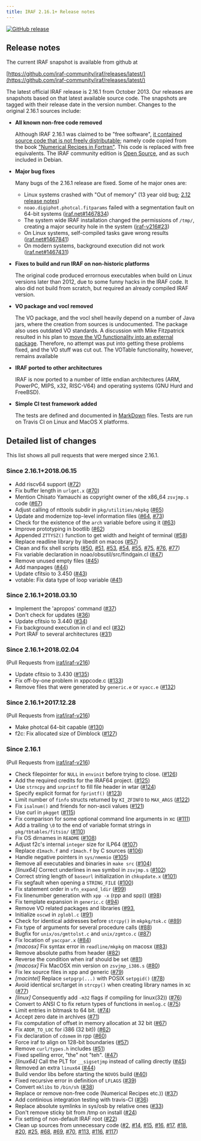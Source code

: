 ```yaml
---
title: IRAF 2.16.1+ Release notes
---
```


[![GitHub release](https://img.shields.io/github/release/iraf-community/iraf.svg)](https://github.com/iraf-community/iraf/releases/latest)

## Release notes

The current IRAF snapshot is available from github at

[https://github.com/iraf-community/iraf/releases/latest/](https://github.com/iraf-community/iraf/releases/latest/)

The latest official IRAF release is 2.16.1 from October 2013. Our releases are
snapshots based on that latest available source code. The snapshots are tagged
with their release date in the version number. Changes to the original 2.16.1
sources include:

* __All known non-free code removed__

    Although IRAF 2.16.1 was claimed to be "free software", [it contained
    source code that is not freely distributable](iraf-v216/license-problems);
    namely code copied from the book ["Numerical Recipes in Fortran"](http://numerical.recipes/).
    This code is replaced with free equivalents. The IRAF community edition is
    [Open Source](https://opensource.org/docs/osd), and as such included in
    Debian.

* __Major bug fixes__

  Many bugs of the 2.16.1 release are fixed. Some of he major ones are:
  
   - Linux systems crashed with "Out of memory" (13 year old bug;
     [2.12 release notes](https://github.com/iraf-community/iraf/blob/9590f4/doc/notes.v212#L1065-L1075))
   - `noao.digiphot.photcal.fitparams` failed with a segmentation
     fault on 64-bit systems
     ([iraf.net#1467834](http://iraf.net/forum/viewtopic.php?showtopic=1467834))
   - The system wide IRAF installation changed the permissions of
     `/tmp/`, creating a major security hole in the system
     ([iraf-v216#23](https://iraf-community.github.io/iraf-v216/issues/23))
   - On Linux systems, self-compiled tasks gave wrong results
     ([iraf.net#1467841](http://iraf.net/forum/viewtopic.php?showtopic=1467841))
   - On modern systems, background execution did not work
     ([iraf.net#1467431](http://iraf.net/forum/viewtopic.php?showtopic=1467431))

* __Fixes to build and run IRAF on non-historic platforms__

  The original code produced errornous executables when build on Linux
  versions later than 2012, due to some funny hacks in the IRAF
  code. It also did not build from scratch, but required an already
  compiled IRAF version.

* __VO package and vocl removed__

    The VO package, and the vocl shell heavily depend on a number of
    Java jars, where the creation from sources is undocumented. The
    package also uses outdated VO standards. A discussion with Mike
    Fitzpatrick resulted in his plan to [move the VO functionality
    into an external
    package](https://iraf-community.github.io/iraf-v216/issues/90).
    Therefore, no attempt was put into getting these problems fixed,    and the VO stuff was cut out.  The VOTable functionality, however,
    remains available

* __IRAF ported to other architectures__

    IRAF is now ported to a number of little endian architectures
    (ARM, PowerPC, MIPS, x32, RISC-V64) and operating systems (GNU Hurd and
    FreeBSD).

* __Simple CI test framework added__

    The tests are defined and documented in
    [MarkDown](https://github.com/iraf-community/iraf/blob/master/test/README.md)
    files. Tests are run on Travis CI on Linux and MacOS X platforms.

## Detailed list of changes

This list shows all pull requests that were merged since 2.16.1.

### Since 2.16.1+2018.06.15

* Add riscv64 support
  ([#72](https://github.com/iraf-community/iraf/pull/72))
* Fix buffer length in `urlget.x`
  ([#70](https://github.com/iraf-community/iraf/pull/70))
* Mention Chisato Yamauchi as copyright owner of the x86_64 `zsvjmp.s` code
  ([#67](https://github.com/iraf-community/iraf/pull/67))
* Adjust calling of nttools subdir in `pkg/utilities/mkpkg`
  ([#65](https://github.com/iraf-community/iraf/pull/65))
* Update and modernize top-level information files
  ([#64](https://github.com/iraf-community/iraf/pull/64),
   [#73](https://github.com/iraf-community/iraf/pull/73))
* Check for the existence of the `arch` variable before using it
  ([#63](https://github.com/iraf-community/iraf/pull/63))
* Improve prototyping in bootlib
  ([#62](https://github.com/iraf-community/iraf/pull/62))
* Appended `ZTTYSZ()` function to get width and height of terminal
  ([#58](https://github.com/iraf-community/iraf/pull/58))
* Replace readline library by libedit on macos
  ([#57](https://github.com/iraf-community/iraf/pull/57))
* Clean and fix shell scripts
  ([#50](https://github.com/iraf-community/iraf/pull/50),
   [#51](https://github.com/iraf-community/iraf/pull/51),
   [#53](https://github.com/iraf-community/iraf/pull/53),
   [#54](https://github.com/iraf-community/iraf/pull/54),
   [#55](https://github.com/iraf-community/iraf/pull/55),
   [#75](https://github.com/iraf-community/iraf/pull/75),
   [#76](https://github.com/iraf-community/iraf/pull/76),
   [#77](https://github.com/iraf-community/iraf/pull/77))
* Fix variable declaration in noao/obsutil/src/findgain.cl
  ([#47](https://github.com/iraf-community/iraf/pull/47))
* Remove unused empty files
  ([#45](https://github.com/iraf-community/iraf/pull/45))
* Add manpages
  ([#44](https://github.com/iraf-community/iraf/pull/44))
* Update cfitsio to 3.450
  ([#43](https://github.com/iraf-community/iraf/pull/43))
* votable: Fix data type of loop variable
  ([#41](https://github.com/iraf-community/iraf/pull/41))


### Since 2.16.1+2018.03.10

* Implement the 'apropos' command
  ([#37](https://github.com/iraf-community/iraf/pull/37))
* Don't check for updates
  ([#36](https://github.com/iraf-community/iraf/pull/36))
* Update cfitsio to 3.440
  ([#34](https://github.com/iraf-community/iraf/pull/34))
* Fix background execution in cl and ecl
  ([#32](https://github.com/iraf-community/iraf/pull/32))
* Port IRAF to several architectures
  ([#31](https://github.com/iraf-community/iraf/pull/31))
  

### Since 2.16.1+2018.02.04

(Pull Requests from
[iraf/iraf-v216](https://iraf-community.github.io/iraf-v216/issues/pulls))

* Update cfitsio to 3.430
  ([#135](https://iraf-community.github.io/iraf-v216/issues/135))
* Fix off-by-one problem in xppcode.c
  ([#133](https://iraf-community.github.io/iraf-v216/issues/133))
* Remove files that were generated by `generic.e` or `xyacc.e`
  ([#132](https://iraf-community.github.io/iraf-v216/issues/132))

### Since 2.16.1+2017.12.28

(Pull Requests from
[iraf/iraf-v216](https://iraf-community.github.io/iraf-v216/issues/pulls))

* Make photcal 64-bit capable
  ([#130](https://iraf-community.github.io/iraf-v216/issues/130))
* f2c: Fix allocated size of Dimblock
  ([#127](https://iraf-community.github.io/iraf-v216/issues/127))

### Since 2.16.1

(Pull Requests from
[iraf/iraf-v216](https://iraf-community.github.io/iraf-v216/issues/pulls))

* Check filepointer for `NULL` in `envinit` before trying to close.
  ([#126](https://iraf-community.github.io/iraf-v216/issues/126))
* Add the required credits for the IRAF64 project.
  ([#125](https://iraf-community.github.io/iraf-v216/issues/125))
* Use `strncpy` and `snprintf` to fill file header in wtar
  ([#124](https://iraf-community.github.io/iraf-v216/issues/124))
* Specify explicit format for `fprintf()`
  ([#123](https://iraf-community.github.io/iraf-v216/issues/123))
* Limit number of `finfo` structs returned by `KI_ZFINFO` to `MAX_ARGS`
  ([#122](https://iraf-community.github.io/iraf-v216/issues/122))
* Fix `isalnum()` and friends for non-ascii values
  ([#121](https://iraf-community.github.io/iraf-v216/issues/121))
* Use curl in `pkgget`
  ([#115](https://iraf-community.github.io/iraf-v216/issues/115))
* Fix comparison for some optional command line arguments in xc
  ([#111](https://iraf-community.github.io/iraf-v216/issues/111))
* Add a trailing `\0` to the end of variable format strings in `pkg/tbtables/fitsio/`
  ([#110](https://iraf-community.github.io/iraf-v216/issues/110))
* Fix OS dirnames in `README`
  ([#108](https://iraf-community.github.io/iraf-v216/issues/108))
* Adjust f2c's internal `integer` size for ILP64
  ([#107](https://iraf-community.github.io/iraf-v216/issues/107))
* Replace `d1mach.f` and `r1mach.f` by C sources
  ([#106](https://iraf-community.github.io/iraf-v216/issues/106))
* Handle negative pointers in `sys/nmemio`
  ([#105](https://iraf-community.github.io/iraf-v216/issues/105))
* Remove all executables and binaries in `make src`
  ([#104](https://iraf-community.github.io/iraf-v216/issues/104))
* _[linux64]_ Correct underlines in `mem` symbol in `zsvjmp.s`
  ([#102](https://iraf-community.github.io/iraf-v216/issues/102))
* Correct string length of `baseurl` initialization in `chkupdate.x`
  ([#101](https://iraf-community.github.io/iraf-v216/issues/101))
* Fix segfault when opening a `STRING_FILE`
  ([#100](https://iraf-community.github.io/iraf-v216/issues/100))
* Fix statement order in `vfn_expand_ldir`
  ([#99](https://iraf-community.github.io/iraf-v216/issues/99))
* Fix linenumber generation with `xpp -x` (rpp and spp))
  ([#98](https://iraf-community.github.io/iraf-v216/issues/98))
* Fix template expansion in `generic.c`
  ([#94](https://iraf-community.github.io/iraf-v216/issues/94))
* Remove VO related packages and libraries
  ([#93](https://iraf-community.github.io/iraf-v216/issues/93),
* Initialize `oscwd` in `zglobl.c`
  ([#91](https://iraf-community.github.io/iraf-v216/issues/91))
* Check for identical addresses before `strcpy()` in `mkpkg/tok.c`
  ([#89](https://iraf-community.github.io/iraf-v216/issues/89))
* Fix type of arguments for several procedure calls
  ([#88](https://iraf-community.github.io/iraf-v216/issues/88))
* Bugfix for `unix/os/gmttolst.c` and `unix/zgmtco.c`
  ([#87](https://iraf-community.github.io/iraf-v216/issues/87))
* Fix location of `yaccpar.x`
  ([#84](https://iraf-community.github.io/iraf-v216/issues/84))
* _[macosx]_ Fix syntax error in `readline/mkpkg` on macosx
  ([#83](https://iraf-community.github.io/iraf-v216/issues/83))
* Remove absolute paths from header
  ([#82](https://iraf-community.github.io/iraf-v216/issues/82))
* Reverse the condition when iraf should be set
  ([#81](https://iraf-community.github.io/iraf-v216/issues/81))
* _[macosx]_ Fix MacOSX min version on `zsvjmp_i386.s`
  ([#80](https://iraf-community.github.io/iraf-v216/issues/80))
* Fix lex source files in xpp and generic
  ([#79](https://iraf-community.github.io/iraf-v216/issues/79))
* _[macintel]_ Replace `setpgrp(...)` with POSIX `setpgid()`
  ([#78](https://iraf-community.github.io/iraf-v216/issues/78))
* Avoid identical src/target in `strcpy()` when creating library names in xc
  ([#77](https://iraf-community.github.io/iraf-v216/issues/77))
* _[linux]_ Consequently add `-m32` flags if compiling for linux(32))
  ([#76](https://iraf-community.github.io/iraf-v216/issues/76))
* Convert to ANSI C to fix return types of functions in `memlog.c`
  ([#75](https://iraf-community.github.io/iraf-v216/issues/75))
* Limit entries in bitmask to 64 bit.
  ([#74](https://iraf-community.github.io/iraf-v216/issues/74))
* Accept zero date in archives
  ([#71](https://iraf-community.github.io/iraf-v216/issues/71))
* Fix computation of offset in memory allocation at 32 bit
  ([#67](https://iraf-community.github.io/iraf-v216/issues/67))
* Fix `ADDR_TO_LOC` for i386 (32 bit))
  ([#62](https://iraf-community.github.io/iraf-v216/issues/62))
* Fix declaration of `cdsmem` in rpp
  ([#60](https://iraf-community.github.io/iraf-v216/issues/60))
* Force iraf to align on 128-bit boundaries
  ([#57](https://iraf-community.github.io/iraf-v216/issues/57))
* Remove `curl/types.h` includes
  ([#51](https://iraf-community.github.io/iraf-v216/issues/51))
* Fixed spelling error, "the" not "teh".
  ([#47](https://iraf-community.github.io/iraf-v216/issues/47))
* _[linux64]_ Call the PLT for `__sigsetjmp` instead of calling directly
  ([#45](https://iraf-community.github.io/iraf-v216/issues/45))
* Removed an extra `linux64`
  ([#44](https://iraf-community.github.io/iraf-v216/issues/44))
* Build vendor libs before starting the `NOVOS` build
  ([#40](https://iraf-community.github.io/iraf-v216/issues/40))
* Fixed recursive error in definition of `LFLAGS`
  ([#39](https://iraf-community.github.io/iraf-v216/issues/39))
* Convert `mklibs` to `/bin/sh`
  ([#38](https://iraf-community.github.io/iraf-v216/issues/38))
* Replace or remove non-free code (Numerical Recipes etc.))
  ([#37](https://iraf-community.github.io/iraf-v216/issues/37))
* Add continious integration testing with travis-CI
  ([#36](https://iraf-community.github.io/iraf-v216/issues/36))
* Replace absolute symlinks in sys/osb by relative ones
  ([#33](https://iraf-community.github.io/iraf-v216/issues/33))
* Don't remove sticky bit from /tmp on install
  ([#24](https://iraf-community.github.io/iraf-v216/issues/24))
* Fix setting of non-default IRAF root
  ([#22](https://iraf-community.github.io/iraf-v216/issues/22))
* Clean up sources from unnecessary code
  ([#2](https://iraf-community.github.io/iraf-v216/issues/2),
  [#14](https://iraf-community.github.io/iraf-v216/issues/14),
  [#15](https://iraf-community.github.io/iraf-v216/issues/15),
  [#16](https://iraf-community.github.io/iraf-v216/issues/16),
  [#17](https://iraf-community.github.io/iraf-v216/issues/17),
  [#18](https://iraf-community.github.io/iraf-v216/issues/18),
  [#20](https://iraf-community.github.io/iraf-v216/issues/20),
  [#25](https://iraf-community.github.io/iraf-v216/issues/25),
  [#68](https://iraf-community.github.io/iraf-v216/issues/68),
  [#69](https://iraf-community.github.io/iraf-v216/issues/69),
  [#70](https://iraf-community.github.io/iraf-v216/issues/70),
  [#113](https://iraf-community.github.io/iraf-v216/issues/113),
  [#116](https://iraf-community.github.io/iraf-v216/issues/116),
  [#117](https://iraf-community.github.io/iraf-v216/issues/117))
  
